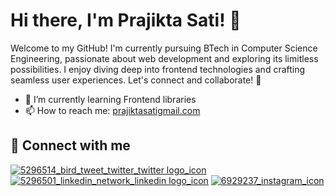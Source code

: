 # Hi there, I'm Prajikta Sati! 👋

Welcome to my GitHub! I'm currently pursuing BTech in Computer Science Engineering, passionate about web development and exploring its limitless possibilities. I enjoy diving deep into frontend technologies and crafting seamless user experiences. Let's connect and collaborate! 🚀


- 🌱 I’m currently learning Frontend libraries
- 📫 How to reach me: [prajiktasatigmail.com](mailto:john.doe@gmail.com)

## 🔗 Connect with me

[![5296514_bird_tweet_twitter_twitter logo_icon](https://github.com/prajikta08/prajikta08/assets/147370981/1b3f5a82-75a8-4ea0-88da-f102682e01da)](https://x.com/Prajikta08)    [![5296501_linkedin_network_linkedin logo_icon](https://github.com/prajikta08/prajikta08/assets/147370981/7f917f2e-1faa-405a-96c6-ebbca9d7168d)](https://www.linkedin.com/in/prajikta-sati-40aa34283/)    [![6929237_instagram_icon](https://github.com/prajikta08/prajikta08/assets/147370981/0c227287-0733-4724-a4fa-036371855c68)](https://www.instagram.com/yashpreet2707/)
